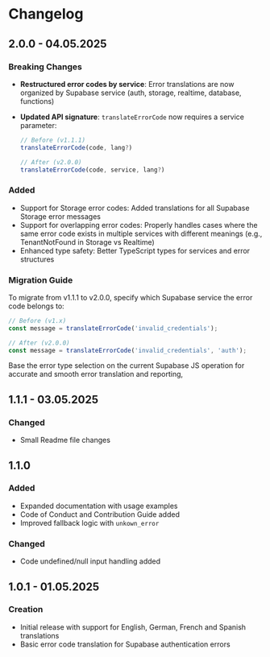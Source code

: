 # Changelog

## 2.0.0 - 04.05.2025

### Breaking Changes

- **Restructured error codes by service**: Error translations are now organized by Supabase service (auth, storage, realtime, database, functions)
- **Updated API signature**: `translateErrorCode` now requires a service parameter:

  ```typescript
  // Before (v1.1.1)
  translateErrorCode(code, lang?)

  // After (v2.0.0)
  translateErrorCode(code, service, lang?)
  ```

### Added

- Support for Storage error codes: Added translations for all Supabase Storage error messages
- Support for overlapping error codes: Properly handles cases where the same error code exists in multiple services with different meanings (e.g., TenantNotFound in Storage vs Realtime)
- Enhanced type safety: Better TypeScript types for services and error structures

### Migration Guide

To migrate from v1.1.1 to v2.0.0, specify which Supabase service the error code belongs to:

```typescript
// Before (v1.x)
const message = translateErrorCode('invalid_credentials');

// After (v2.0.0)
const message = translateErrorCode('invalid_credentials', 'auth');
```

Base the error type selection on the current Supabase JS operation for accurate and smooth error translation and reporting,

## 1.1.1 - 03.05.2025

### Changed

- Small Readme file changes

## 1.1.0

### Added

- Expanded documentation with usage examples
- Code of Conduct and Contribution Guide added
- Improved fallback logic with `unkown_error`

### Changed

- Code undefined/null input handling added

## 1.0.1 - 01.05.2025

### Creation

- Initial release with support for English, German, French and Spanish translations
- Basic error code translation for Supabase authentication errors
